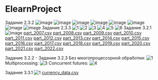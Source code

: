 # ElearnProject
Задание 2.3.2
![image](https://user-images.githubusercontent.com/116442756/205296734-400047ff-cd9b-4bed-8853-fa6ada6ee952.png)
![image](https://user-images.githubusercontent.com/116442756/205296996-462a238a-fb3c-4739-8733-70b53950e4f2.png)
![image](https://user-images.githubusercontent.com/116442756/205297054-cef64a84-acea-4a3d-a4c8-a447e35d8178.png)
![image](https://user-images.githubusercontent.com/116442756/205297085-1e0f2e3a-b833-4b9f-a3af-672b00667180.png)
![image](https://user-images.githubusercontent.com/116442756/205297150-1b6a620f-307b-406a-9cec-990bf78fb7e7.png)
![image](https://user-images.githubusercontent.com/116442756/205306853-69daa6c3-44e4-4f1c-88da-450fc19bddea.png)
![image](https://user-images.githubusercontent.com/116442756/205306915-e123f71d-65ee-453b-a180-71d2c7bc29f1.png)
![image](https://user-images.githubusercontent.com/116442756/205306666-6a9409c4-5f69-44e5-a01f-0b8bf15dd6cf.png)
Задание 2.3.3
![1](https://user-images.githubusercontent.com/116442756/205447240-7370bd1c-f894-4906-aca7-d67b07c31bbd.png)
![2](https://user-images.githubusercontent.com/116442756/205447244-ca816d88-b412-4c2e-a0bc-56e841dc7c34.png)
![3](https://user-images.githubusercontent.com/116442756/205447247-bca9d4f5-169d-4ba9-9a9d-2c6d7909f360.png)
![4](https://user-images.githubusercontent.com/116442756/205447249-ba05aa4b-084c-442c-98bc-26a54742324e.png)
![5](https://user-images.githubusercontent.com/116442756/205447253-0b2b5599-8927-4979-b39b-f6e6692a1f5a.png)
![6](https://user-images.githubusercontent.com/116442756/205447255-d014c2f4-92cc-40c5-8fd3-86b83db5bf2b.png)
Задание 3.2.1
![image](https://user-images.githubusercontent.com/116442756/206854936-da339dcf-4f29-465d-ab00-8c10fc2ca64f.png)
[part_2007.csv](https://github.com/MpirtGod/ElearnProject/files/10168990/part_2007.csv)
[part_2008.csv](https://github.com/MpirtGod/ElearnProject/files/10168991/part_2008.csv)
[part_2009.csv](https://github.com/MpirtGod/ElearnProject/files/10168993/part_2009.csv)
[part_2010.csv](https://github.com/MpirtGod/ElearnProject/files/10168995/part_2010.csv)
[part_2011.csv](https://github.com/MpirtGod/ElearnProject/files/10168996/part_2011.csv)
[part_2012.csv](https://github.com/MpirtGod/ElearnProject/files/10168997/part_2012.csv)
[part_2013.csv](https://github.com/MpirtGod/ElearnProject/files/10168998/part_2013.csv)
[part_2014.csv](https://github.com/MpirtGod/ElearnProject/files/10169000/part_2014.csv)
[part_2015.csv](https://github.com/MpirtGod/ElearnProject/files/10169002/part_2015.csv)
[part_2016.csv](https://github.com/MpirtGod/ElearnProject/files/10169004/part_2016.csv)
[part_2017.csv](https://github.com/MpirtGod/ElearnProject/files/10169005/part_2017.csv)
[part_2018.csv](https://github.com/MpirtGod/ElearnProject/files/10169006/part_2018.csv)
[part_2019.csv](https://github.com/MpirtGod/ElearnProject/files/10169009/part_2019.csv)
[part_2020.csv](https://github.com/MpirtGod/ElearnProject/files/10169011/part_2020.csv)
[part_2021.csv](https://github.com/MpirtGod/ElearnProject/files/10169014/part_2021.csv)
[part_2022.csv](https://github.com/MpirtGod/ElearnProject/files/10169015/part_2022.csv)

Задание 3.2.2 - Задание 3.2.3
Без многопроцессорной обработки: 
![1](https://user-images.githubusercontent.com/116442756/206854090-dff96cc0-3c6b-40de-928e-7017f08af587.png)
Multiprocessing:
![3](https://user-images.githubusercontent.com/116442756/206854107-a1e8253b-507c-4148-86c3-cbbc1791c58e.png)
Concurrent futures:
![4](https://user-images.githubusercontent.com/116442756/206854865-3dd4161a-1acc-486e-864e-222e700c4575.png)

Задание 3.3.1
![1](https://user-images.githubusercontent.com/116442756/208743603-8199d381-848c-4200-9afa-fa6cf79f76b1.png)
[currency_data.csv](https://github.com/MpirtGod/ElearnProject/files/10271307/currency_data.csv)
